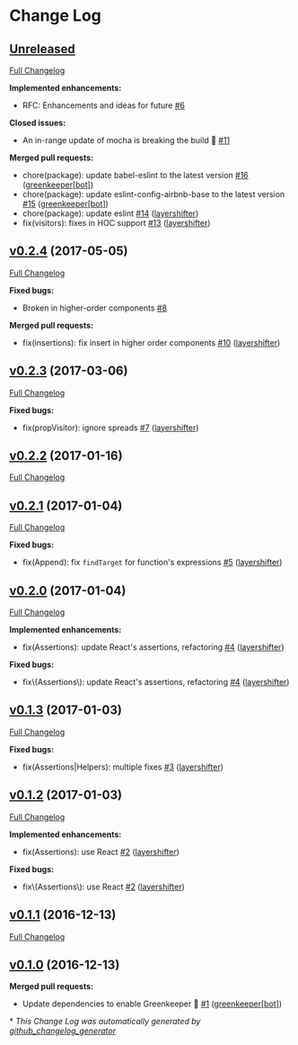 # Change Log

## [Unreleased](https://github.com/layershifter/babel-plugin-transform-react-handled-props/tree/HEAD)

[Full Changelog](https://github.com/layershifter/babel-plugin-transform-react-handled-props/compare/v0.2.4...HEAD)

**Implemented enhancements:**

- RFC: Enhancements and ideas for future [\#6](https://github.com/layershifter/babel-plugin-transform-react-handled-props/issues/6)

**Closed issues:**

- An in-range update of mocha is breaking the build 🚨 [\#11](https://github.com/layershifter/babel-plugin-transform-react-handled-props/issues/11)

**Merged pull requests:**

- chore\(package\): update babel-eslint to the latest version [\#16](https://github.com/layershifter/babel-plugin-transform-react-handled-props/pull/16) ([greenkeeper[bot]](https://github.com/apps/greenkeeper))
- chore\(package\): update eslint-config-airbnb-base to the latest version [\#15](https://github.com/layershifter/babel-plugin-transform-react-handled-props/pull/15) ([greenkeeper[bot]](https://github.com/apps/greenkeeper))
- chore\(package\): update eslint [\#14](https://github.com/layershifter/babel-plugin-transform-react-handled-props/pull/14) ([layershifter](https://github.com/layershifter))
- fix\(visitors\): fixes in HOC support [\#13](https://github.com/layershifter/babel-plugin-transform-react-handled-props/pull/13) ([layershifter](https://github.com/layershifter))

## [v0.2.4](https://github.com/layershifter/babel-plugin-transform-react-handled-props/tree/v0.2.4) (2017-05-05)
[Full Changelog](https://github.com/layershifter/babel-plugin-transform-react-handled-props/compare/v0.2.3...v0.2.4)

**Fixed bugs:**

- Broken in higher-order components [\#8](https://github.com/layershifter/babel-plugin-transform-react-handled-props/issues/8)

**Merged pull requests:**

- fix\(insertions\): fix insert in higher order components [\#10](https://github.com/layershifter/babel-plugin-transform-react-handled-props/pull/10) ([layershifter](https://github.com/layershifter))

## [v0.2.3](https://github.com/layershifter/babel-plugin-transform-react-handled-props/tree/v0.2.3) (2017-03-06)
[Full Changelog](https://github.com/layershifter/babel-plugin-transform-react-handled-props/compare/v0.2.2...v0.2.3)

**Fixed bugs:**

- fix\(propVisitor\): ignore spreads [\#7](https://github.com/layershifter/babel-plugin-transform-react-handled-props/pull/7) ([layershifter](https://github.com/layershifter))

## [v0.2.2](https://github.com/layershifter/babel-plugin-transform-react-handled-props/tree/v0.2.2) (2017-01-16)
[Full Changelog](https://github.com/layershifter/babel-plugin-transform-react-handled-props/compare/v0.2.1...v0.2.2)

## [v0.2.1](https://github.com/layershifter/babel-plugin-transform-react-handled-props/tree/v0.2.1) (2017-01-04)
[Full Changelog](https://github.com/layershifter/babel-plugin-transform-react-handled-props/compare/v0.2.0...v0.2.1)

**Fixed bugs:**

- fix\(Append\): fix `findTarget` for function's expressions [\#5](https://github.com/layershifter/babel-plugin-transform-react-handled-props/pull/5) ([layershifter](https://github.com/layershifter))

## [v0.2.0](https://github.com/layershifter/babel-plugin-transform-react-handled-props/tree/v0.2.0) (2017-01-04)
[Full Changelog](https://github.com/layershifter/babel-plugin-transform-react-handled-props/compare/v0.1.3...v0.2.0)

**Implemented enhancements:**

- fix\(Assertions\): update React's assertions, refactoring [\#4](https://github.com/layershifter/babel-plugin-transform-react-handled-props/pull/4) ([layershifter](https://github.com/layershifter))

**Fixed bugs:**

- fix\\(Assertions\\): update React's assertions, refactoring [\#4](https://github.com/layershifter/babel-plugin-transform-react-handled-props/pull/4) ([layershifter](https://github.com/layershifter))

## [v0.1.3](https://github.com/layershifter/babel-plugin-transform-react-handled-props/tree/v0.1.3) (2017-01-03)
[Full Changelog](https://github.com/layershifter/babel-plugin-transform-react-handled-props/compare/v0.1.2...v0.1.3)

**Fixed bugs:**

- fix\(Assertions|Helpers\): multiple fixes [\#3](https://github.com/layershifter/babel-plugin-transform-react-handled-props/pull/3) ([layershifter](https://github.com/layershifter))

## [v0.1.2](https://github.com/layershifter/babel-plugin-transform-react-handled-props/tree/v0.1.2) (2017-01-03)
[Full Changelog](https://github.com/layershifter/babel-plugin-transform-react-handled-props/compare/v0.1.1...v0.1.2)

**Implemented enhancements:**

- fix\(Assertions\): use React [\#2](https://github.com/layershifter/babel-plugin-transform-react-handled-props/pull/2) ([layershifter](https://github.com/layershifter))

**Fixed bugs:**

- fix\\(Assertions\\): use React [\#2](https://github.com/layershifter/babel-plugin-transform-react-handled-props/pull/2) ([layershifter](https://github.com/layershifter))

## [v0.1.1](https://github.com/layershifter/babel-plugin-transform-react-handled-props/tree/v0.1.1) (2016-12-13)
[Full Changelog](https://github.com/layershifter/babel-plugin-transform-react-handled-props/compare/v0.1.0...v0.1.1)

## [v0.1.0](https://github.com/layershifter/babel-plugin-transform-react-handled-props/tree/v0.1.0) (2016-12-13)
**Merged pull requests:**

- Update dependencies to enable Greenkeeper 🌴 [\#1](https://github.com/layershifter/babel-plugin-transform-react-handled-props/pull/1) ([greenkeeper[bot]](https://github.com/apps/greenkeeper))



\* *This Change Log was automatically generated by [github_changelog_generator](https://github.com/skywinder/Github-Changelog-Generator)*